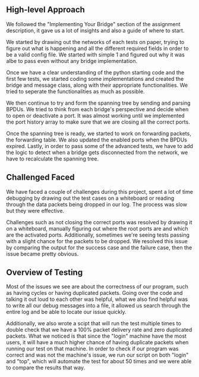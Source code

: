 ## High-level Approach
We followed the "Implementing Your Bridge" section of the assignment description, it gave us a lot of insights and also a guide of where to start. 

We started by drawing out the networks of each tests on paper, trying to figure out what is happening and all the different required fields in order to be a valid config file. We started with simple 1 and figured out why it was albe to pass even without any bridge implementation.

Once we have a clear understanding of the python starting code and the first few tests, we started coding some implementations and created the bridge and message class, along with their appropriate functionalities. We tried to seperate the functionalities as much as possible. 

We then continue to try and form the spanning tree by sending and parsing BPDUs. We tried to think from each bridge's perspective and decide when to open or deactivate a port. It was almost working until we implemented the port history array to make sure that we are closing all the correct ports.

Once the spanning tree is ready, we started to work on forwarding packets, the forwarding table. We also updated the enabled ports when the BPDUs expired. Lastly, in order to pass some of the advanced tests, we have to add the logic to detect when a bridge gets disconnected from the network, we have to recalculate the spanning tree.

##  Challenged Faced
We have faced a couple of challenges during this project, spent a lot of time debugging by drawing out the test cases on a whiteboard or reading through the data packets being dropped in our log. The process was slow but they were effective.

Challenges such as not closing the correct ports was resolved by drawing it on a whiteboard, manually figuring out where the root ports are and which are the activated ports. Additionally, sometimes we're seeing tests passing with a slight chance for the packets to be dropped. We resolved this issue by comparing the output for the success case and the failure case, then the issue became pretty obvious.

## Overview of Testing
Most of the issues we see are about the correctness of our program, such as having cycles or having duplicated packets. Going over the code and talking it out loud to each other was helpful, what we also find helpful was to write all our debug messages into a file, it allowed us search through the entire log and be able to locate our issue quickly.

Additionally, we also wrote a scipt that will run the test multiple times to double check that we have a 100% packet delivery rate and zero duplicated packets. What we noticed is that since the "login" machine have the most users, it will have a much higher chance of having duplicate packets when running our test on that machine. In order to check if our program was correct and was not the machine's issue, we run our script on both "login" and "top", which will automate the test for about 50 times and we were able to compare the results that way. 